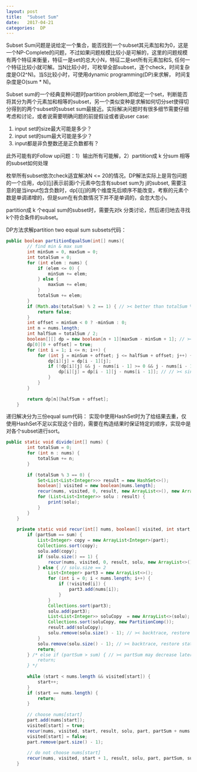 ```yaml
---
layout: post
title:  "Subset Sum"
date:   2017-04-21 
categories:  DP 
---
```


Subset Sum问题是说给定一个集合，能否找到一个subset其元素加和为0，这是一个NP-Complete的问题，不过如果问题规模比较小是可解的，这里的问题规模有两个特征来衡量，特征一是set的总大小N，特征二是set所有元素加和S, 任何一个特征比较小就可解。当N比较小时，可枚举全部subset，逐个check，时间复杂度是O(2^N)。当S比较小时，可使用dynamic programming(DP)来求解， 时间复杂度是O(sum * N)。  

Subset sum的一个经典变种问题时partition problem,即给定一个set，判断能否将其分为两个元素加和相等的subset，另一个类似变种是求解如何切分set使得切分得到的两个subset的subset sum最接近。实际解决问题时有很多细节需要仔细考虑和讨论，或者说需要明确问题的前提假设或者说user case:  
1. input set的size最大可能是多少？
2. input set的sum最大可能是多少？
3. input都是非负整数还是正负数都有？

此外可能有的Follow up问题：1）输出所有可能解，2）partition成 k 分sum 相等的subset如何处理

枚举所有subset依次check适宜解决N <= 20的情况。DP解法实际上是背包问题的一个应用，dp[i][j]表示前面i个元素中包含有subset sum为 j的subset, 需要注意的是当input包含负数时，dp[i][j]的两个维度先后顺序不能改变，考察的元素个数是单调递增的，但是sum在有负数情况下并不是单调的，会忽大忽小。

partition成 k 个equal sum的subset时，需要先对k 分类讨论，然后递归地去寻找k个符合条件的subset。

DP方法求解partition two equal sum subsets代码：
```java
public boolean partitionEqualSum(int[] nums){
		// find min & max sum
		int minSum = 0, maxSum = 0;
		int totalSum = 0;
		for (int elem : nums) {
			if (elem <= 0) {
				minSum += elem;
			} else {
				maxSum += elem;
			}
			totalSum += elem;
		}
		if (Math.abs(totalSum) % 2 == 1) { // >< better than totalSum % 2, since -3 % 2 == -2, which wold lead wrong result
			return false;
		}
		int offset = minSum < 0 ? -minSum : 0;
		int n = nums.length;
		int halfSum = totalSum / 2;
		boolean[][] dp = new boolean[n + 1][maxSum - minSum + 1]; // >< not [halfSum + offset + 1][n + 1], not[halfSum - minSum + 1][n + 1]
		dp[0][0 + offset] = true;
		for (int i = 1; i <= n; i++) {
			for (int j = minSum + offset; j <= halfSum + offset; j++) { // >< upper limit do not need to be maxSum + offset
				dp[i][j] = dp[i - 1][j];
				if (!dp[i][j] && j - nums[i - 1] >= 0 && j - nums[i - 1] < dp[0].length) { // >< do not forget: i - nums[j - 1] < dp.length
					dp[i][j] = dp[i - 1][j - nums[i - 1]]; // // >< since nums[j - 1] may be a negative number, so i - nums[j - 1] may be greater than i
				}
			}
		}
		
		return dp[n][halfSum + offset];
	}
```

递归解决分为三份equal sum代码：
实现中使用HashSet时为了给结果去重，仅使用HashSet不足以实现这个目的，需要在构造结果时保证特定的顺序，实现中是对各个subset进行sort。
```java
public static void divide(int[] nums) {
		int totalSum = 0;
		for (int n : nums) {
			totalSum += n;
		}
		
		if (totalSum % 3 == 0) {
			Set<List<List<Integer>>> result = new HashSet<>();
			boolean[] visited = new boolean[nums.length];
			recur(nums, visited, 0, result, new ArrayList<>(), new ArrayList<Integer>(), 0, totalSum / 3);
			for (List<List<Integer>> solu : result) {
				print(solu);
			}
		}
	}
	
	private static void recur(int[] nums, boolean[] visited, int start, Set<List<List<Integer>>> result, List<List<Integer>>  solu, List<Integer> part, int partSum, int sum) {
		if (partSum == sum) {
			List<Integer> copy = new ArrayList<Integer>(part);
			Collections.sort(copy);
			solu.add(copy);
			if (solu.size() == 1) {
				recur(nums, visited, 0, result, solu, new ArrayList<>(), 0, sum); // search for 2nd part
			} else { // solu.size == 2
				List<Integer> part3 = new ArrayList<>();
				for (int i = 0; i < nums.length; i++) {
					if (!visited[i]) {
						part3.add(nums[i]);
					}
				}
				Collections.sort(part3);
				solu.add(part3);
				List<List<Integer>> soluCopy  = new ArrayList<>(solu);
				Collections.sort(soluCopy, new PartitionComp());
				result.add(soluCopy);
				solu.remove(solu.size() - 1); // >< backtrace, restore status
			} 
			solu.remove(solu.size() - 1); // >< backtrace, restore status
			return;
		} /* else if (partSum > sum) { // >< partSum may decrease later
			return;
		} */ 
		
		while (start < nums.length && visited[start]) {
			start++;
		}
		if (start == nums.length) {
			return;
		}
		
		// choose nums[start]
		part.add(nums[start]);
		visited[start] = true;
		recur(nums, visited, start, result, solu, part, partSum + nums[start], sum);
		visited[start] = false;
		part.remove(part.size() - 1);
		
		// do not choose nums[start]
		recur(nums, visited, start + 1, result, solu, part, partSum, sum);
	}
```





